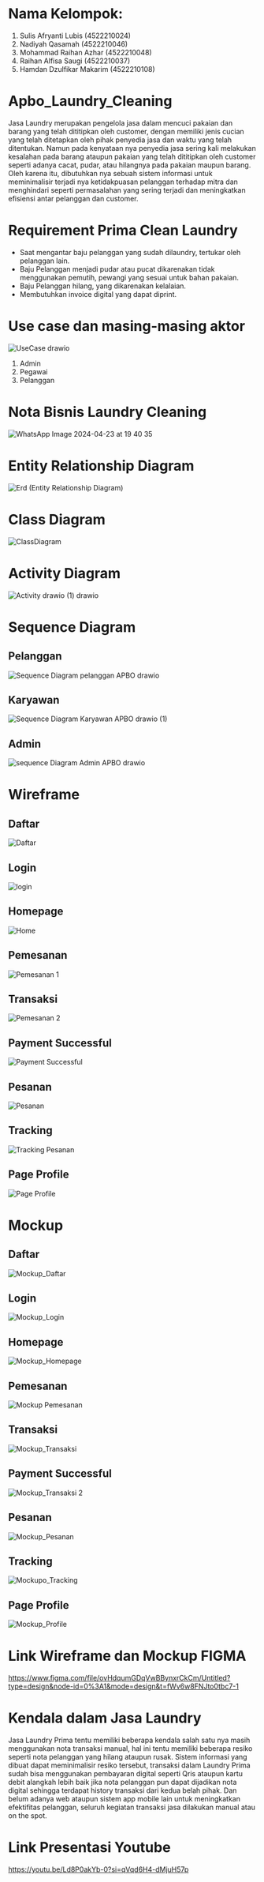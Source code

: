 # Nama Kelompok:
1. Sulis Afryanti Lubis (4522210024)
2. Nadiyah Qasamah (4522210046)
3. Mohammad Raihan Azhar (4522210048)
4. Raihan Alfisa Saugi (4522210037)
5. Hamdan Dzulfikar Makarim (4522210108)
# Apbo_Laundry_Cleaning
Jasa Laundry merupakan pengelola jasa dalam mencuci pakaian dan barang yang telah dititipkan oleh customer, dengan memiliki jenis cucian yang telah ditetapkan oleh pihak penyedia jasa dan waktu yang telah ditentukan. Namun pada kenyataan nya penyedia jasa sering kali melakukan kesalahan pada barang ataupun pakaian yang telah dititipkan oleh customer seperti adanya cacat, pudar, atau hilangnya pada pakaian maupun barang. Oleh karena itu, dibutuhkan nya sebuah sistem informasi untuk meminimalisir terjadi nya ketidakpuasan pelanggan terhadap mitra dan menghindari seperti permasalahan yang sering terjadi dan meningkatkan efisiensi antar pelanggan dan customer. 

# Requirement Prima Clean Laundry
- Saat mengantar baju pelanggan yang sudah dilaundry, tertukar oleh pelanggan lain.
- Baju Pelanggan menjadi pudar atau pucat dikarenakan tidak menggunakan pemutih, pewangi yang sesuai untuk bahan pakaian.
- Baju Pelanggan hilang, yang dikarenakan kelalaian.
- Membutuhkan invoice digital yang dapat diprint.
# Use case dan masing-masing aktor 
![UseCase drawio](https://github.com/AZHRaihan/Apbo_Kelompok-5_Laundry_Cleaning/assets/145907307/26a85246-0658-44ef-9426-027e09d88ed6)
1. Admin
2. Pegawai
3. Pelanggan
# Nota Bisnis Laundry Cleaning
![WhatsApp Image 2024-04-23 at 19 40 35](https://github.com/AZHRaihan/Apbo_Laundry_Cleaning/assets/145973780/44cf4ca5-8447-4243-8b04-cd19cc36932b)

# Entity Relationship Diagram
![Erd (Entity Relationship Diagram)](https://github.com/AZHRaihan/Apbo_Kelompok-5_Laundry_Cleaning/assets/145973780/d6f9fd9b-93e1-4589-97ad-424130b8fe40)



# Class Diagram
![ClassDiagram](https://github.com/AZHRaihan/Apbo_Kelompok-5_Laundry_Cleaning/assets/145907307/d94dcfca-8659-4c28-b182-86cb721b7440)

# Activity Diagram
![Activity drawio (1) drawio](https://github.com/AZHRaihan/Apbo_Kelompok-5_Laundry_Cleaning/assets/145907307/4797f041-9687-4264-a92b-9b558220aeb1)

# Sequence Diagram
## Pelanggan
![Sequence Diagram pelanggan APBO drawio](https://github.com/AZHRaihan/Apbo_Kelompok-5_Laundry_Cleaning/assets/145973780/7dfe3ef1-e020-412b-84f1-9aa6d2d8d6a6)
## Karyawan
![Sequence Diagram Karyawan APBO drawio (1)](https://github.com/AZHRaihan/Apbo_Kelompok-5_Laundry_Cleaning/assets/145973780/a214fcb7-e217-4302-aa6d-5bc9210d509b)
## Admin
![sequence Diagram Admin APBO drawio](https://github.com/AZHRaihan/Apbo_Kelompok-5_Laundry_Cleaning/assets/145973780/ffc06136-3d59-4a43-9718-cf70eba777a4)

# Wireframe

## Daftar
![Daftar](https://github.com/AZHRaihan/Apbo_Kelompok-5_Laundry_Cleaning/assets/145973780/42b75ae7-bf1f-472d-8cd3-2633ed30c5a2)

## Login
![login](https://github.com/AZHRaihan/Apbo_Kelompok-5_Laundry_Cleaning/assets/145973780/0b3178ea-d75c-4113-bd8e-99cb54e5e739)

## Homepage
![Home](https://github.com/AZHRaihan/Apbo_Kelompok-5_Laundry_Cleaning/assets/145973780/403ee4ae-71a1-4c07-a290-3b35e907b28a)

## Pemesanan
![Pemesanan 1](https://github.com/AZHRaihan/Apbo_Kelompok-5_Laundry_Cleaning/assets/145973780/5904271d-1c5f-4f14-bc7c-95dae002de63)

## Transaksi
![Pemesanan 2](https://github.com/AZHRaihan/Apbo_Kelompok-5_Laundry_Cleaning/assets/145973780/83b5dcb0-b44e-4214-82bd-a13a0bbe53b3)

## Payment Successful
![Payment Successful](https://github.com/AZHRaihan/Apbo_Kelompok-5_Laundry_Cleaning/assets/145973780/be749f5c-9d2b-4190-943b-79f627e43612)

## Pesanan
![Pesanan](https://github.com/AZHRaihan/Apbo_Kelompok-5_Laundry_Cleaning/assets/145973780/5eaeb4e9-2804-4423-963b-5765444e9de0)

## Tracking
![Tracking Pesanan](https://github.com/AZHRaihan/Apbo_Kelompok-5_Laundry_Cleaning/assets/145973780/bb2d0388-fd4a-4d05-8186-1027cf4f485c)

## Page Profile
![Page Profile](https://github.com/AZHRaihan/Apbo_Kelompok-5_Laundry_Cleaning/assets/145973780/25653b71-8654-4342-b0d3-a36aa2882db4)

# Mockup

## Daftar
![Mockup_Daftar](https://github.com/AZHRaihan/Apbo_Kelompok-5_Laundry_Cleaning/assets/145973780/eee29391-91b0-410e-8e99-c1edfc20252b)


## Login
![Mockup_Login](https://github.com/AZHRaihan/Apbo_Kelompok-5_Laundry_Cleaning/assets/145973780/54621d74-d394-40d6-8ac7-cc7dd7ab187d)

## Homepage
![Mockup_Homepage](https://github.com/AZHRaihan/Apbo_Kelompok-5_Laundry_Cleaning/assets/145973780/a57fe023-1c27-47ec-80b0-eec99717e6bd)

## Pemesanan
![Mockup Pemesanan](https://github.com/AZHRaihan/Apbo_Kelompok-5_Laundry_Cleaning/assets/145973780/06fceb82-4903-4689-8085-5d57b74493a0)

## Transaksi
![Mockup_Transaksi](https://github.com/AZHRaihan/Apbo_Kelompok-5_Laundry_Cleaning/assets/145973780/7e9b0bea-6530-40bb-8eff-d41738a7984e)

## Payment Successful
![Mockup_Transaksi 2](https://github.com/AZHRaihan/Apbo_Kelompok-5_Laundry_Cleaning/assets/145973780/f5db83f5-c15d-4178-b2af-ca04cde46601)

## Pesanan
![Mockup_Pesanan](https://github.com/AZHRaihan/Apbo_Kelompok-5_Laundry_Cleaning/assets/145973780/3dfaa3a6-d2d6-4326-8aa4-f41c836c1cfc)

## Tracking
![Mockupo_Tracking](https://github.com/AZHRaihan/Apbo_Kelompok-5_Laundry_Cleaning/assets/145973780/ef3842c5-b18f-45d3-8957-da05f4d5bf78)

## Page Profile
![Mockup_Profile](https://github.com/AZHRaihan/Apbo_Kelompok-5_Laundry_Cleaning/assets/145973780/e5bf61f6-5b73-47ff-ada5-ec9358f1a19c)


# Link Wireframe dan Mockup FIGMA
https://www.figma.com/file/ovHdqumGDqVwBBynxrCkCm/Untitled?type=design&node-id=0%3A1&mode=design&t=fWv6w8FNJto0tbc7-1

# Kendala dalam Jasa Laundry 
Jasa Laundry Prima tentu memiliki beberapa kendala salah satu nya masih menggunakan nota transaksi manual, hal ini tentu memiliki beberapa resiko seperti nota pelanggan yang hilang ataupun rusak. Sistem informasi yang dibuat dapat meminimalisir resiko tersebut, transaksi dalam Laundry Prima sudah bisa menggunakan pembayaran digital seperti Qris ataupun kartu debit 
alangkah lebih baik jika nota pelanggan pun dapat dijadikan nota digital sehingga terdapat history transaksi dari kedua belah pihak. Dan belum adanya web ataupun sistem app mobile lain untuk meningkatkan efektifitas pelanggan, seluruh kegiatan transaksi jasa dilakukan manual atau on the spot.

# Link Presentasi Youtube
https://youtu.be/Ld8P0akYb-0?si=qVqd6H4-dMjuH57p

